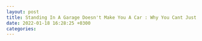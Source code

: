 ```yaml
---
layout: post
title: Standing In A Garage Doesn't Make You A Car : Why You Cant Just "Hire Developers"
date: 2022-01-18 16:28:25 +0300
categories:
---
```


